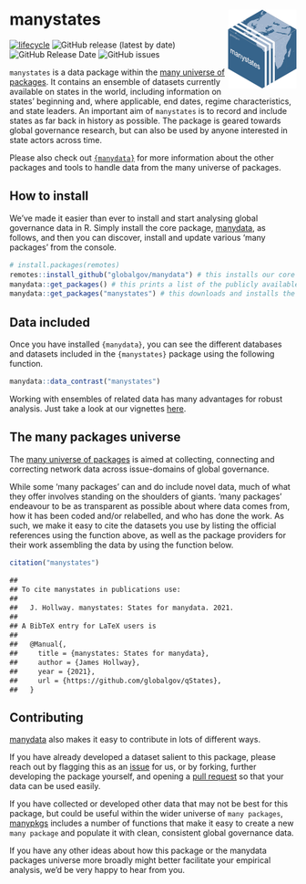 
# manystates <img src="man/figures/manystates_hexlogo.png" align="right"/>

<!-- badges: start -->

[![lifecycle](https://img.shields.io/badge/lifecycle-experimental-orange.svg)](https://www.tidyverse.org/lifecycle/#experimental)
![GitHub release (latest by
date)](https://img.shields.io/github/v/release/globalgov/manystates)
![GitHub Release
Date](https://img.shields.io/github/release-date/globalgov/manystates)
![GitHub
issues](https://img.shields.io/github/issues-raw/globalgov/manystates)
<!-- badges: end -->

`manystates` is a data package within the [many universe of
packages](https://github.com/globalgov). It contains an ensemble of
datasets currently available on states in the world, including
information on states’ beginning and, where applicable, end dates,
regime characteristics, and state leaders. An important aim of
`manystates` is to record and include states as far back in history as
possible. The package is geared towards global governance research, but
can also be used by anyone interested in state actors across time.

Please also check out
[`{manydata}`](https://github.com/globalgov/manydata) for more
information about the other packages and tools to handle data from the
many universe of packages.

## How to install

We’ve made it easier than ever to install and start analysing global
governance data in R. Simply install the core package,
[manydata](https://github.com/globalgov/manydata), as follows, and then
you can discover, install and update various ‘many packages’ from the
console.

``` r
# install.packages(remotes)
remotes::install_github("globalgov/manydata") # this installs our core package, the only one you need to do independently
manydata::get_packages() # this prints a list of the publicly available data packages currently available
manydata::get_packages("manystates") # this downloads and installs the named package
```

## Data included

Once you have installed `{manydata}`, you can see the different
databases and datasets included in the `{manystates}` package using the
following function.

``` r
manydata::data_contrast("manystates")
```

Working with ensembles of related data has many advantages for robust
analysis. Just take a look at our vignettes
[here](https://globalgov.github.io/manydata/articles/user.html).

## The many packages universe

The [many universe of packages](https://github.com/globalgov/manydata)
is aimed at collecting, connecting and correcting network data across
issue-domains of global governance.

While some ‘many packages’ can and do include novel data, much of what
they offer involves standing on the shoulders of giants. ‘many packages’
endeavour to be as transparent as possible about where data comes from,
how it has been coded and/or relabelled, and who has done the work. As
such, we make it easy to cite the datasets you use by listing the
official references using the function above, as well as the package
providers for their work assembling the data by using the function
below.

``` r
citation("manystates")
```

    ## 
    ## To cite manystates in publications use:
    ## 
    ##   J. Hollway. manystates: States for manydata. 2021.
    ## 
    ## A BibTeX entry for LaTeX users is
    ## 
    ##   @Manual{,
    ##     title = {manystates: States for manydata},
    ##     author = {James Hollway},
    ##     year = {2021},
    ##     url = {https://github.com/globalgov/qStates},
    ##   }

## Contributing

[manydata](https://github.com/globalgov/manydata/blob/main/.github/CONTRIBUTING.md)
also makes it easy to contribute in lots of different ways.

If you have already developed a dataset salient to this package, please
reach out by flagging this as an
[issue](https://github.com/globalgov/manystates/issues) for us, or by
forking, further developing the package yourself, and opening a [pull
request](https://github.com/globalgov/manystates/pulls) so that your
data can be used easily.

If you have collected or developed other data that may not be best for
this package, but could be useful within the wider universe of
`many packages`, [manypkgs](https://github.com/globalgov/manypkgs)
includes a number of functions that make it easy to create a new
`many package` and populate it with clean, consistent global governance
data.

If you have any other ideas about how this package or the manydata
packages universe more broadly might better facilitate your empirical
analysis, we’d be very happy to hear from you.
